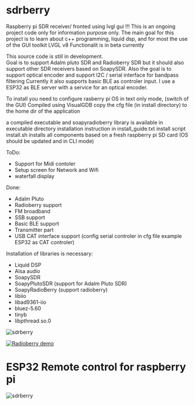 # sdrberry
Raspberry pi SDR receiver/ fronted using lvgl gui
!!! This is an ongoing project code only for information purpose only. 
The main goal for this project is to learn about c++ programming, liquid dsp, and for most the use of the GUI toolkit LVGL v8
Functionalit is in beta currently

This source code is still in development.  
Goal is to support Adalm pluto SDR and Radioberry SDR but it should also support other SDR receivers based on SoapySDR.
Also the goal is to support optical encoder and support I2C / serial interface for bandpass filtering
Currently it also supports basic BLE as controler input. I use a ESP32 as BLE server with a service for an optical encoder.

To install you need to configure rasberry pi OS in text only mode, (switch of the GUI)
Compiled using VisualGDB
copy the cfg file (in install directory) to the home dir of the application

a compiled executable and soapyradioberry library is available in executable directory
installation instruction in install_guide.txt
install script install.sh installs all components based on a fresh raspberry pi SD card (OS should be updated and in CLI mode)

ToDo:
- Support for Midi contoler
- Setup screen for Network and Wifi
- waterfall display

Done:
- Adalm Pluto
- Radioberry support
- FM broadband
- SSB support
- Basic BLE support
- Transmitter part
- USB CAT interface support (config serial controler in cfg file example ESP32 as CAT controler)

Installation of libraries is necessary:
- Liquid DSP
- Alsa audio
- SoapySDR
- SoapyPlutoSDR (support for Adalm Pluto SDR)
- SoapyRadioBerry (support radioberry)
- libiio
- libad9361-iio
- bluez-5.60
- tinyb
- libpthread.so.0

![sdrberry](https://github.com/paulh002/sdrberry/blob/master/IMG_20210909_183113.jpg)

[![Radioberry demo](https://img.youtube.com/vi/BMJiv3YGv-k/0.jpg)](https://youtu.be/PQ_Np5SfcxA)

# ESP32 Remote control for raspberry pi
![sdrberry](https://github.com/paulh002/sdrberry/blob/master/IMG_20210903_133827.jpg)